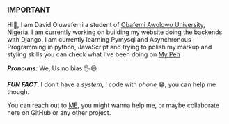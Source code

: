 ### IMPORTANT

<!--
**Jay-davisphem/jay-davisphem** is a ✨ _special_ ✨ repository because its `README.md` (this file) appears on your GitHub profile.

Here are some ideas to get you started:

- 🔭 I’m currently working on ...
- 🌱 I’m currently learning ...
- 👯 I’m looking to collaborate on ...
- 🤔 I’m looking for help with ...
- 💬 Ask me about ...
- 📫 How to reach me: ...
- 😄 Pronouns: ...
- ⚡ Fun fact: ...
-->
Hi👋, I am David Oluwafemi a student of [Obafemi Awolowo University](https://oauife.edu.ng), Nigeria.
I am currently working on building my website doing the backends with Django.
I am currently learning Pymysql and Asynchronous Programming in python, JavaScript and trying to polish my markup and
styling skills you can check what I've been doing on [My Pen](https://codepen.io/davisphem)

**_Pronouns_**: We, Us no bias 🖐️😄

**_FUN FACT_**: I don't have a _system_, I code with _phone_ 😁, you can help me though.

You can reach out to [ME](mailto:davidoluwafemi178@gmail.com), you might wanna help me, or maybe collaborate here on GitHub or any other project.
